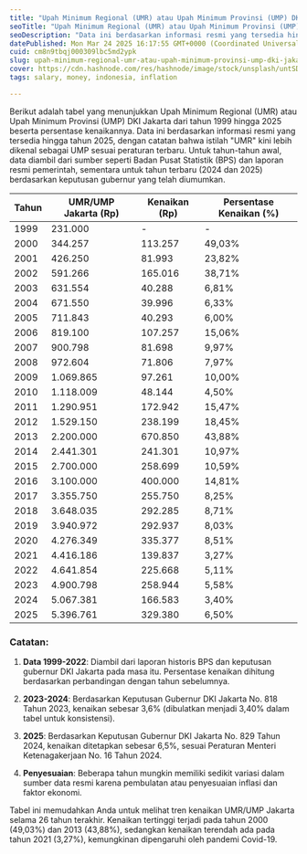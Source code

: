 ```yaml
---
title: "Upah Minimum Regional (UMR) atau Upah Minimum Provinsi (UMP) DKI Jakarta dari tahun 1999 hingga 2025 beserta persentase kenaikannya"
seoTitle: "Upah Minimum Regional (UMR) atau Upah Minimum Provinsi (UMP) DKI Jakar"
seoDescription: "Data ini berdasarkan informasi resmi yang tersedia hingga tahun 2025, dengan catatan bahwa istilah "UMR" kini lebih dikenal sebagai UMP sesuai peratur"
datePublished: Mon Mar 24 2025 16:17:55 GMT+0000 (Coordinated Universal Time)
cuid: cm8n9tbqj000309lbc5md2ypk
slug: upah-minimum-regional-umr-atau-upah-minimum-provinsi-ump-dki-jakarta-dari-tahun-1999-hingga-2025-beserta-persentase-kenaikannya
cover: https://cdn.hashnode.com/res/hashnode/image/stock/unsplash/untSDM2Hihg/upload/0ec26636c651297b9f7d5b5cd940e000.jpeg
tags: salary, money, indonesia, inflation

---
```


Berikut adalah tabel yang menunjukkan Upah Minimum Regional (UMR) atau Upah Minimum Provinsi (UMP) DKI Jakarta dari tahun 1999 hingga 2025 beserta persentase kenaikannya. Data ini berdasarkan informasi resmi yang tersedia hingga tahun 2025, dengan catatan bahwa istilah "UMR" kini lebih dikenal sebagai UMP sesuai peraturan terbaru. Untuk tahun-tahun awal, data diambil dari sumber seperti Badan Pusat Statistik (BPS) dan laporan resmi pemerintah, sementara untuk tahun terbaru (2024 dan 2025) berdasarkan keputusan gubernur yang telah diumumkan.

| **Tahun** | **UMR/UMP Jakarta (Rp)** | **Kenaikan (Rp)** | **Persentase Kenaikan (%)** |
| --- | --- | --- | --- |
| 1999 | 231.000 | \- | \- |
| 2000 | 344.257 | 113.257 | 49,03% |
| 2001 | 426.250 | 81.993 | 23,82% |
| 2002 | 591.266 | 165.016 | 38,71% |
| 2003 | 631.554 | 40.288 | 6,81% |
| 2004 | 671.550 | 39.996 | 6,33% |
| 2005 | 711.843 | 40.293 | 6,00% |
| 2006 | 819.100 | 107.257 | 15,06% |
| 2007 | 900.798 | 81.698 | 9,97% |
| 2008 | 972.604 | 71.806 | 7,97% |
| 2009 | 1.069.865 | 97.261 | 10,00% |
| 2010 | 1.118.009 | 48.144 | 4,50% |
| 2011 | 1.290.951 | 172.942 | 15,47% |
| 2012 | 1.529.150 | 238.199 | 18,45% |
| 2013 | 2.200.000 | 670.850 | 43,88% |
| 2014 | 2.441.301 | 241.301 | 10,97% |
| 2015 | 2.700.000 | 258.699 | 10,59% |
| 2016 | 3.100.000 | 400.000 | 14,81% |
| 2017 | 3.355.750 | 255.750 | 8,25% |
| 2018 | 3.648.035 | 292.285 | 8,71% |
| 2019 | 3.940.972 | 292.937 | 8,03% |
| 2020 | 4.276.349 | 335.377 | 8,51% |
| 2021 | 4.416.186 | 139.837 | 3,27% |
| 2022 | 4.641.854 | 225.668 | 5,11% |
| 2023 | 4.900.798 | 258.944 | 5,58% |
| 2024 | 5.067.381 | 166.583 | 3,40% |
| 2025 | 5.396.761 | 329.380 | 6,50% |

### Catatan:

1. **Data 1999-2022**: Diambil dari laporan historis BPS dan keputusan gubernur DKI Jakarta pada masa itu. Persentase kenaikan dihitung berdasarkan perbandingan dengan tahun sebelumnya.
    
2. **2023-2024**: Berdasarkan Keputusan Gubernur DKI Jakarta No. 818 Tahun 2023, kenaikan sebesar 3,6% (dibulatkan menjadi 3,40% dalam tabel untuk konsistensi).
    
3. **2025**: Berdasarkan Keputusan Gubernur DKI Jakarta No. 829 Tahun 2024, kenaikan ditetapkan sebesar 6,5%, sesuai Peraturan Menteri Ketenagakerjaan No. 16 Tahun 2024.
    
4. **Penyesuaian**: Beberapa tahun mungkin memiliki sedikit variasi dalam sumber data resmi karena pembulatan atau penyesuaian inflasi dan faktor ekonomi.
    

Tabel ini memudahkan Anda untuk melihat tren kenaikan UMR/UMP Jakarta selama 26 tahun terakhir. Kenaikan tertinggi terjadi pada tahun 2000 (49,03%) dan 2013 (43,88%), sedangkan kenaikan terendah ada pada tahun 2021 (3,27%), kemungkinan dipengaruhi oleh pandemi Covid-19.